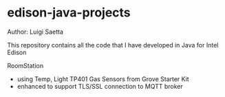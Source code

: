 # edison-java-projects

Author: Luigi Saetta

This repository contains all the code that I have developed in Java for Intel
Edison

RoomStation
- using Temp, Light TP401 Gas Sensors from Grove Starter Kit
- enhanced to support TLS/SSL connection to MQTT broker
